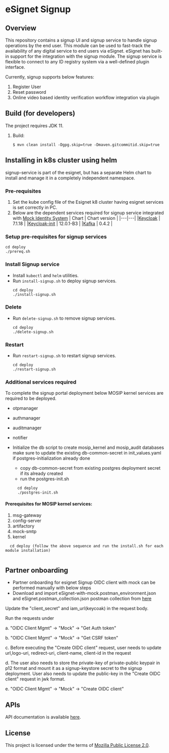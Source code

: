 # eSignet Signup

## Overview

This repository contains a signup UI and signup service to handle signup operations by the end user. This module can be
used to fast-track the availability of any digital service to end users via eSignet. eSignet has built-in support for the
integration with the signup module. The signup service is flexible to connect to any ID registry system via a well-defined plugin interface.

Currently, signup supports below features:
1. Register User
2. Reset password
3. Online video based identity verification workflow integration via plugin

## Build (for developers)
The project requires JDK 11.
1. Build:
    ```
    $ mvn clean install -Dgpg.skip=true -Dmaven.gitcommitid.skip=true
    ```

## Installing in k8s cluster using helm

signup-service is part of the esignet, but has a separate Helm chart to install and manage it in a completely independent namespace.

### Pre-requisites
1. Set the kube config file of the Esignet k8 cluster having esignet services is set correctly in PC.
1. Below are the dependent services required for signup service integrated with [Mock Identity System](https://github.com/mosip/esignet-mock-services/tree/master/mock-identity-system)
   | Chart | Chart version |
   |---|---|
   |[Keycloak](https://github.com/mosip/mosip-infra/tree/v1.2.0.1-B3/deployment/v3/external/iam) | 7.1.18 |
   |[Keycloak-init](https://github.com/mosip/mosip-infra/tree/v1.2.0.1-B3/deployment/v3/external/iam) | 12.0.1-B3 |
   |[Kafka](https://github.com/mosip/mosip-infra/tree/v1.2.0.1-B3/deployment/v3/external/kafka) | 0.4.2 |

### Setup pre-requisites for signup services
```
cd deploy
./prereq.sh
```
### Install Signup service
* Install `kubectl` and `helm` utilities.
* Run `install-signup.sh` to deploy signup services.
  ```
  cd deploy
  ./install-signup.sh
  ```
### Delete
* Run `delete-signup.sh` to remove signup services.
  ```
  cd deploy
  ./delete-signup.sh
  ```
### Restart
* Run `restart-signup.sh` to restart signup services.
  ```
  cd deploy
  ./restart-signup.sh
  ```
### Additional services required
To complete the signup portal deployment below MOSIP kernel services are required to be deployed.
* otpmanager
* authmanager
* auditmanager
* notifier

* Initialize the db script to create mosip_kernel and mosip_audit databases make sure to update the existing db-common-secret in init_values.yaml if postgres-initialization already done
  * copy db-common-secret from existing postgres deployment secret if its already created
  * run the postgres-init.sh
  ```
    cd deploy
    ./postgres-init.sh
  ```
#### Prerequisites for MOSIP kernel services:
1. msg-gateway
2. config-server
3. artifactory
4. mock-smtp
5. kernel
```
  cd deploy (follow the above sequence and run the install.sh for each module installation)
  
```  
## Partner onboarding
* Partner onboarding for esignet Signup OIDC client with mock can be performed manually with below steps
* Download and import eSignet-with-mock.postman_environment.json and eSignet.postman_collection.json postman collection from [here](../postman-collection) 

Update the "client_secret" and iam_url(keycoak) in the request body.

Run the requests under

a. "OIDC Client Mgmt" -> "Mock" -> "Get Auth token"

b. "OIDC Client Mgmt" -> "Mock" -> "Get CSRF token"

c. Before executing the "Create OIDC client" request, user needs to update url,logo-uri, redirect-uri, client-name, client-id in the request

d. The user also needs to store the private-key of private-public keypair in p12 format and mount it as a signup-keystore secret to the signup deployment. User also needs to update the public-key in the "Create OIDC client" request in jwk format.

e. "OIDC Client Mgmt" -> "Mock" -> "Create OIDC client"

## APIs
API documentation is available [here](docs/esignet-signup-openapi.yaml).

## License
This project is licensed under the terms of [Mozilla Public License 2.0](LICENSE).
